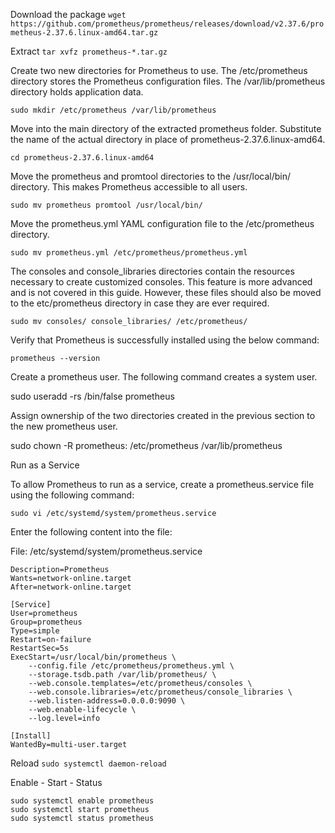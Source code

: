 Download the package 
```wget https://github.com/prometheus/prometheus/releases/download/v2.37.6/prometheus-2.37.6.linux-amd64.tar.gz```

Extract 
```tar xvfz prometheus-*.tar.gz```

Create two new directories for Prometheus to use. The /etc/prometheus directory stores the Prometheus configuration files. The /var/lib/prometheus directory holds application data.

```sudo mkdir /etc/prometheus /var/lib/prometheus```

Move into the main directory of the extracted prometheus folder. Substitute the name of the actual directory in place of prometheus-2.37.6.linux-amd64.

```cd prometheus-2.37.6.linux-amd64```

Move the prometheus and promtool directories to the /usr/local/bin/ directory. This makes Prometheus accessible to all users.

```sudo mv prometheus promtool /usr/local/bin/```

Move the prometheus.yml YAML configuration file to the /etc/prometheus directory.

```sudo mv prometheus.yml /etc/prometheus/prometheus.yml```

The consoles and console_libraries directories contain the resources necessary to create customized consoles. This feature is more advanced and is not covered in this guide. However, these files should also be moved to the etc/prometheus directory in case they are ever required.


```sudo mv consoles/ console_libraries/ /etc/prometheus/```

Verify that Prometheus is successfully installed using the below command:

```prometheus --version```

Create a prometheus user. The following command creates a system user.

sudo useradd -rs /bin/false prometheus

Assign ownership of the two directories created in the previous section to the new prometheus user.

sudo chown -R prometheus: /etc/prometheus /var/lib/prometheus

Run as a Service 

To allow Prometheus to run as a service, create a prometheus.service file using the following command:

```sudo vi /etc/systemd/system/prometheus.service```

Enter the following content into the file:

File: /etc/systemd/system/prometheus.service
```[Unit]
Description=Prometheus
Wants=network-online.target
After=network-online.target

[Service]
User=prometheus
Group=prometheus
Type=simple
Restart=on-failure
RestartSec=5s
ExecStart=/usr/local/bin/prometheus \
    --config.file /etc/prometheus/prometheus.yml \
    --storage.tsdb.path /var/lib/prometheus/ \
    --web.console.templates=/etc/prometheus/consoles \
    --web.console.libraries=/etc/prometheus/console_libraries \
    --web.listen-address=0.0.0.0:9090 \
    --web.enable-lifecycle \
    --log.level=info

[Install]
WantedBy=multi-user.target
```

Reload 
``` sudo systemctl daemon-reload ```

Enable - Start - Status 
``` 
sudo systemctl enable prometheus 
sudo systemctl start prometheus 
sudo systemctl status prometheus
```